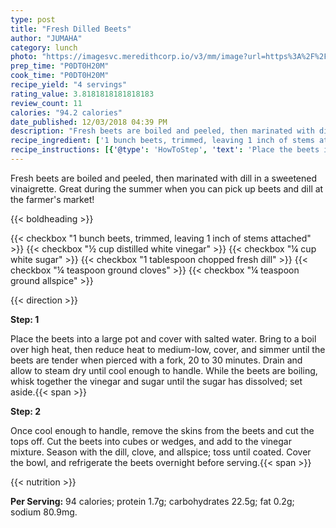 ```yaml
---
type: post
title: "Fresh Dilled Beets"
author: "JUMAHA"
category: lunch
photo: "https://imagesvc.meredithcorp.io/v3/mm/image?url=https%3A%2F%2Fimages.media-allrecipes.com%2Fuserphotos%2F3322362.jpg"
prep_time: "P0DT0H20M"
cook_time: "P0DT0H20M"
recipe_yield: "4 servings"
rating_value: 3.8181818181818183
review_count: 11
calories: "94.2 calories"
date_published: 12/03/2018 04:39 PM
description: "Fresh beets are boiled and peeled, then marinated with dill in a sweetened vinaigrette. Great during the summer when you can pick up beets and dill at the farmer's market!"
recipe_ingredient: ['1 bunch beets, trimmed, leaving 1 inch of stems attached', '½ cup distilled white vinegar', '¼ cup white sugar', '1 tablespoon chopped fresh dill', '¼ teaspoon ground cloves', '¼ teaspoon ground allspice']
recipe_instructions: [{'@type': 'HowToStep', 'text': 'Place the beets into a large pot and cover with salted water. Bring to a boil over high heat, then reduce heat to medium-low, cover, and simmer until the beets are tender when pierced with a fork, 20 to 30 minutes. Drain and allow to steam dry until cool enough to handle. While the beets are boiling, whisk together the vinegar and sugar until the sugar has dissolved; set aside.\n'}, {'@type': 'HowToStep', 'text': 'Once cool enough to handle, remove the skins from the beets and cut the tops off. Cut the beets into cubes or wedges, and add to the vinegar mixture. Season with the dill, clove, and allspice; toss until coated. Cover the bowl, and refrigerate the beets overnight before serving.\n'}]
---
```


Fresh beets are boiled and peeled, then marinated with dill in a sweetened vinaigrette. Great during the summer when you can pick up beets and dill at the farmer's market! 

{{< boldheading >}}

{{< checkbox "1 bunch beets, trimmed, leaving 1 inch of stems attached" >}}
{{< checkbox "½ cup distilled white vinegar" >}}
{{< checkbox "¼ cup white sugar" >}}
{{< checkbox "1 tablespoon chopped fresh dill" >}}
{{< checkbox "¼ teaspoon ground cloves" >}}
{{< checkbox "¼ teaspoon ground allspice" >}}


{{< direction >}}

**Step: 1**

Place the beets into a large pot and cover with salted water. Bring to a boil over high heat, then reduce heat to medium-low, cover, and simmer until the beets are tender when pierced with a fork, 20 to 30 minutes. Drain and allow to steam dry until cool enough to handle. While the beets are boiling, whisk together the vinegar and sugar until the sugar has dissolved; set aside.{{< span >}}

**Step: 2**

Once cool enough to handle, remove the skins from the beets and cut the tops off. Cut the beets into cubes or wedges, and add to the vinegar mixture. Season with the dill, clove, and allspice; toss until coated. Cover the bowl, and refrigerate the beets overnight before serving.{{< span >}}

{{< nutrition >}}

**Per Serving:** 94 calories; protein 1.7g; carbohydrates 22.5g; fat 0.2g; sodium 80.9mg.